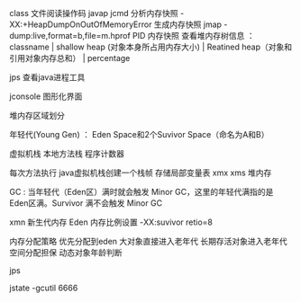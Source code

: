 class 文件阅读操作码 javap
jcmd 分析内存快照
-XX:+HeapDumpOnOutOfMemoryError 生成内存快照
jmap -dump:live,format=b,file=m.hprof PID 内存快照
查看堆内存树信息 ：
classname | shallow heap (对象本身所占用内存大小) | Reatined heap（对象和引用对象内存总和） | percentage 

jps 查看java进程工具 

jconsole 图形化界面 

堆内存区域划分 

年轻代(Young Gen) ： Eden Space和2个Suvivor Space（命名为A和B）

虚拟机栈 本地方法栈 程序计数器 

每次方法执行 java虚拟机栈创建一个栈帧 存储局部变量表
xmx xms 堆内存

GC :
当年轻代（Eden区）满时就会触发 Minor GC，这里的年轻代满指的是 Eden区满。Survivor 满不会触发 Minor GC 

xmn 新生代内存 
Eden 内存比例设置 -XX:suvivor retio=8

内存分配策略
优先分配到eden 
大对象直接进入老年代
长期存活对象进入老年代
空间分配担保
动态对象年龄判断

jps

jstate -gcutil 6666
